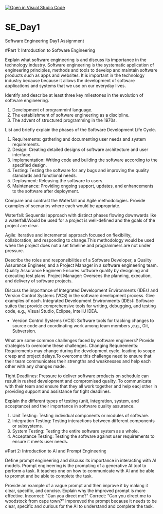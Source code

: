[![Open in Visual Studio Code](https://classroom.github.com/assets/open-in-vscode-2e0aaae1b6195c2367325f4f02e2d04e9abb55f0b24a779b69b11b9e10269abc.svg)](https://classroom.github.com/online_ide?assignment_repo_id=18375254&assignment_repo_type=AssignmentRepo)
# SE_Day1
Software Engineering Day1 Assignment

#Part 1: Introduction to Software Engineering

Explain what software engineering is and discuss its importance in the technology industry.
Software engineering is the systematic application of engineering principles, methods and tools to develop and maintain software products such as apps and websites. It is important in the technology industry because because it allows the development of software applications and systems that we use on our everyday lives. 


Identify and describe at least three key milestones in the evolution of software engineering.
1. Development of programminf language.
2. The establishment of software engineering as a discipline.
3. The advent of structured programming in the 1970s.

List and briefly explain the phases of the Software Development Life Cycle.
1. Requirements: gathering and documenting user needs and system requirements.
2. Design: Creating detailed designs of software architecture and user interface.
3. Implementation: Writing code and building the software according to the specified design.
4. Testing: Testing the software for any bugs and improving the quality standards and functional needs.
5. Deployment: Releasing the software to users.
6. Maintenance: Providing ongoing support, updates, and enhancements to the software after deployment. 

Compare and contrast the Waterfall and Agile methodologies. Provide examples of scenarios where each would be appropriate. 

Waterfall: Sequential approach with distinct phases flowing downwards like a waterfall.Would be used for a project is well-defined and the goals of the project are clear.

Agile: Iterative and incremental approach focused on flexibility, collaboration, and responding to change.This methodology would be used when the project does not a set timeline and programmers are not under pressure. 


Describe the roles and responsibilities of a Software Developer, a Quality Assurance Engineer, and a Project Manager in a software engineering team.
Quality Assurance Engineer: Ensures software quality by designing and executing test plans.
Project Manager: Oversees the planning, execution, and delivery of software projects.

Discuss the importance of Integrated Development Environments (IDEs) and Version Control Systems (VCS) in the software development process. Give examples of each.
Integrated Development Environments (IDEs): Software suites that provide comprehensive tools for writing, debugging, and testing code, e.g., Visual Studio, Eclipse, IntelliJ IDEA.
  - Version Control Systems (VCS): Software tools for tracking changes to source code and coordinating work among team members ,e.g., Git, Subversion.


What are some common challenges faced by software engineers? Provide strategies to overcome these challenges.
Changing Requirements: Requirements may change during the development cycle, leading to scope creep and project delays.To overcome this challenge need to ensure that their team communicates their strengths and weaknesses and help each other with any changes made.

Tight Deadlines: Pressure to deliver software products on schedule can result in rushed development and compromised quality. To communicate with their team and ensure that they all work together and help eacj other in providing support and assistance for tight deadlines. 


Explain the different types of testing (unit, integration, system, and acceptance) and their importance in software quality assurance.
1. Unit Testing: Testing individual components or modules of software.
2. Integration Testing: Testing interactions between different components or subsystems.
3. System Testing: Testing the entire software system as a whole.
4. Acceptance Testing: Testing the software against user requirements to ensure it meets user needs.


#Part 2: Introduction to AI and Prompt Engineering


Define prompt engineering and discuss its importance in interacting with AI models.
Prompt engineering is the prompting of a generative AI tool to perform a task. It teaches one on how to communicate with AI and be able to prompt and be able to complete the task. 

Provide an example of a vague prompt and then improve it by making it clear, specific, and concise. Explain why the improved prompt is more effective.
Incorrect: "Can you direct me?"
Correct: "Can you direct me to woodstock from cape town?"
Imporeved the prompt because it needs to be clear, specific and curious for the AI to understand and complete the task. 

